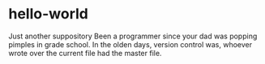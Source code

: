 # hello-world
Just another suppository
Been a programmer since your dad was popping pimples in grade school. 
In the olden days, version control was, whoever wrote over the current file had the master file.
